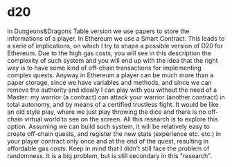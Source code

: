 # d20


In Dungeons&Dragons Table version we use papers to store the informations of a player.
In Ethereum we use a Smart Contract. This leads to a serie of implications, on which I try to shape a possible version of D20 for Ethereum.
Due to the high gas costs, you will see in this description the complexity of such system and you will end up with the idea that the right way is to have some kind of off-chain transactions for implementing complex quests.
Anyway in Ethereum a player can be much more than a paper storage, since we have variables and methods, and since we can remove the authority and ideally I can play with you without the need of a Master: my warrior (a contract) can attack your warrior (another contract) in total autonomy, and by means of a certified trustless fight. It would be like an old style play, where we just play throwing the dice and there is no off-chain virtual world to see on the screen.
All this research is to explore this option. Assuming we can build such system, it will be relatively easy to create off-chain quests, and register the new stats (experience etc. etc.) in your player contract only once and at the end of the quest, resulting in affordable gas costs.
Keep in mind that I didn't still face the problem of randomness. It is a big problem, but is still secondary in this "research".




